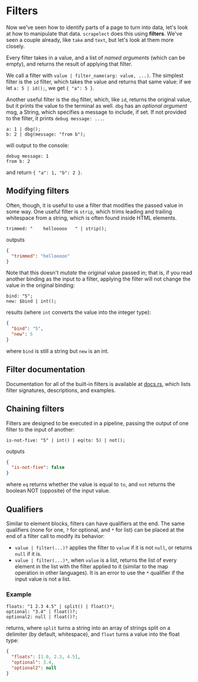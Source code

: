 # Filters

Now we've seen how to identify parts of a page to turn into data,
let's look at how to manipulate that data.  `scrapelect` does this
using **filters**.  We've seen a couple already, like `take` and `text`,
but let's look at them more closely.

Every filter takes in a value, and a list of *named arguments* (which can
be empty), and returns the result of applying that filter.

We call a filter with `value | filter_name(arg: value, ...)`. The simplest filter is the `id` filter, which takes the value and
returns that same value: if we let `a: 5 | id();`, we get
`{ "a": 5 }`.

Another useful filter is the `dbg` filter, which, like `id`,
returns the original value, but it prints the value to the
terminal as well.  `dbg` has an *optional argument* msg, a
String, which specifies a message to include, if set.  If not
provided to the filter, it prints `debug message: ...`.

```scrp
a: 1 | dbg();
b: 2 | dbg(message: "from b");
```

will output to the console:

```
debug message: 1
from b: 2
```

and return `{ "a": 1, "b": 2 }`.

## Modifying filters

Often, though, it is useful to use a filter that modifies the passed
value in some way.  One useful filter is `strip`, which trims
leading and trailing whitespace from a string, which is often found
inside HTML elements.

```scrp
trimmed: "    hellooooo   " | strip();
```

outputs

```json
{
  "trimmed": "hellooooo"
}
```

Note that this doesn't *mutate* the original value passed in;
that is, if you read another binding as the input to a filter,
applying the filter will not change the value in the original binding:

```scrp
bind: "5";
new: $bind | int();
```

results (where `int` converts the value into the integer type):

```json
{
  "bind": "5",
  "new": 5
}
```

where `bind` is still a string but `new` is an int.

## Filter documentation

Documentation for all of the built-in filters is available at
[docs.rs](https://docs.rs/scrapelect/latest/scrapelect/interpreter/filter/builtin/),
which lists filter signatures, descriptions, and examples.

## Chaining filters

Filters are designed to be executed in a pipeline, passing the
output of one filter to the input of another:

```scrp
is-not-five: "5" | int() | eq(to: 5) | not();
```

outputs

```json
{
  "is-not-five": false
}
```

where `eq` returns whether the value is equal to `to`, and `not`
returns the boolean NOT (opposite) of the input value.

## Qualifiers

Similar to element blocks, filters can have qualifiers at the end.
The same qualifiers (none for one, `?` for optional, and `*` for list)
can be placed at the end of a filter call to modify its behavior:

- `value | filter(...)?` applies the filter to `value` if it is not `null`,
  or returns `null` if it is.
- `value | filter(...)*`, when `value` is a list, returns the list
  of every element in the list with the filter applied to it
  (similar to the map operation in other languages).  It is an
  error to use the `*` qualifier if the input value is not a list.

### Example

```scrp
floats: "1 2.3 4.5" | split() | float()*;
optional: "3.4" | float()?;
optional2: null | float()?;
```

returns, where `split` turns a string into an array of strings
split on a delimiter (by default, whitespace), and `float` turns
a value into the float type:

```json
{
  "floats": [1.0, 2.3, 4.5],
  "optional": 3.4,
  "optional2": null
}
```
